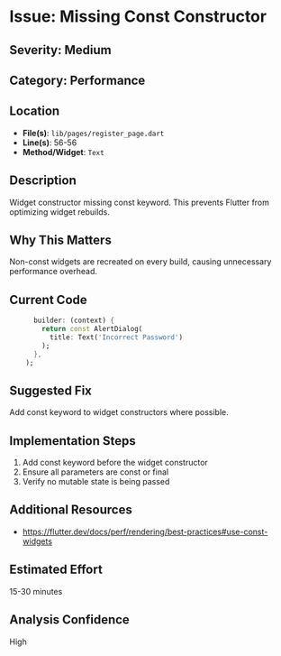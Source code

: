 # Issue: Missing Const Constructor

## Severity: Medium

## Category: Performance

## Location
- **File(s)**: `lib/pages/register_page.dart`
- **Line(s)**: 56-56
- **Method/Widget**: `Text`

## Description
Widget constructor missing const keyword. This prevents Flutter from optimizing widget rebuilds.

## Why This Matters
Non-const widgets are recreated on every build, causing unnecessary performance overhead.

## Current Code
```dart
      builder: (context) {
        return const AlertDialog(
          title: Text('Incorrect Password')
        );
      },
    );
```

## Suggested Fix
Add const keyword to widget constructors where possible.

## Implementation Steps
1. Add const keyword before the widget constructor
2. Ensure all parameters are const or final
3. Verify no mutable state is being passed

## Additional Resources
- https://flutter.dev/docs/perf/rendering/best-practices#use-const-widgets

## Estimated Effort
15-30 minutes

## Analysis Confidence
High

